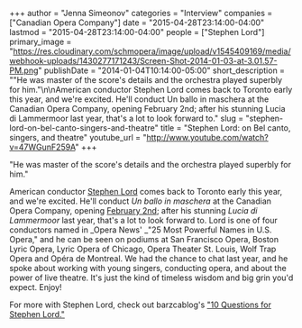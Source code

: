 +++
author = "Jenna Simeonov"
categories = "Interview"
companies = ["Canadian Opera Company"]
date = "2015-04-28T23:14:00-04:00"
lastmod = "2015-04-28T23:14:00-04:00"
people = ["Stephen Lord"]
primary_image = "https://res.cloudinary.com/schmopera/image/upload/v1545409169/media/webhook-uploads/1430277171243/Screen-Shot-2014-01-03-at-3.01.57-PM.png"
publishDate = "2014-01-04T10:14:00-05:00"
short_description = "&quot;He was master of the score&#039;s details and the orchestra played superbly for him.&quot;\n\nAmerican conductor Stephen Lord comes back to Toronto early this year, and we&#039;re excited. He&#039;ll conduct Un ballo in maschera at the Canadian Opera Company, opening February 2nd; after his stunning Lucia di Lammermoor last year, that&#039;s a lot to look forward to."
slug = "stephen-lord-on-bel-canto-singers-and-theatre"
title = "Stephen Lord: on Bel canto, singers, and theatre"
youtube_url = "http://www.youtube.com/watch?v=47WGunF259A"
+++

"He was master of the score's details and the orchestra played superbly for him."

American conductor [Stephen Lord](http://parkartists.com/web/design/artists/conductors/portfolio/stephen_lord/index.html) comes back to Toronto early this year, and we're excited. He'll conduct _Un ballo in maschera_ at the Canadian Opera Company, opening [February 2nd](http://www.coc.ca/PerformancesAndTickets/1314Season/UnBalloInMaschera.aspx); after his stunning _Lucia di Lammermoor_ last year, that's a lot to look forward to. Lord is one of four conductors named in _Opera News' _"25 Most Powerful Names in U.S. Opera," and he can be seen on podiums at San Francisco Opera, Boston Lyric Opera, Lyric Opera of Chicago, Opera Theater St. Louis, Wolf Trap Opera and Opéra de Montreal. We had the chance to chat last year, and he spoke about working with young singers, conducting opera, and about the power of live theatre. It's just the kind of timeless wisdom and big grin you'd expect. Enjoy!

For more with Stephen Lord, check out barzcablog's ["10 Questions for Stephen Lord."](http://barczablog.com/2013/12/31/10forstephenlord/)
